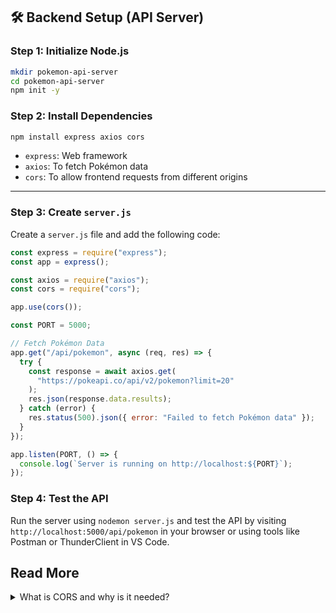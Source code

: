 ## **🛠 Backend Setup (API Server)**

### **Step 1: Initialize Node.js**

```sh
mkdir pokemon-api-server
cd pokemon-api-server
npm init -y
```

### **Step 2: Install Dependencies**

```sh
npm install express axios cors
```

- `express`: Web framework
- `axios`: To fetch Pokémon data
- `cors`: To allow frontend requests from different origins

---

### **Step 3: Create `server.js`**

Create a `server.js` file and add the following code:

```javascript
const express = require("express");
const app = express();

const axios = require("axios");
const cors = require("cors");

app.use(cors());

const PORT = 5000;

// Fetch Pokémon Data
app.get("/api/pokemon", async (req, res) => {
  try {
    const response = await axios.get(
      "https://pokeapi.co/api/v2/pokemon?limit=20"
    );
    res.json(response.data.results);
  } catch (error) {
    res.status(500).json({ error: "Failed to fetch Pokémon data" });
  }
});

app.listen(PORT, () => {
  console.log(`Server is running on http://localhost:${PORT}`);
});
```

### **Step 4: Test the API**

Run the server using `nodemon server.js` and test the API by visiting `http://localhost:5000/api/pokemon` in your browser or using tools like Postman or ThunderClient in VS Code.

## Read More

<details>
<summary>What is CORS and why is it needed?</summary>
To understand CORS and how to handle it in Express, refer to the [Express CORS documentation](https://expressjs.com/en/resources/middleware/cors.html).

```js
const cors = require("cors");
app.use(cors()); // Enable CORS
```

These lines of code enable **CORS (Cross-Origin Resource Sharing)** in a Node.js application using Express.

### Breakdown:

1. **`const cors = require("cors");`**

   - This imports the `cors` package, which is a middleware for handling cross-origin requests in Express.

2. **`app.use(cors());`**
   - This applies the `cors` middleware to the Express app, allowing requests from different origins (domains) to access the server.

### Why Use CORS?

By default, web browsers enforce **Same-Origin Policy**, which restricts web pages from making requests to a different domain than the one that served them.  
Using `cors()`, the server allows **cross-origin requests**, which is especially useful for APIs consumed by front-end applications hosted on different domains.

### Example:

If your backend runs on `http://localhost:5000` and your frontend is on `http://localhost:3000`, without CORS, browser requests from `http://localhost:3000` to `http://localhost:5000` would be blocked. The `cors()` middleware prevents this issue.

### Custom Configuration:

You can also configure CORS to allow specific origins:

```js
app.use(
  cors({
    origin: "http://example.com", // Allow only this domain
    methods: "GET,POST", // Allow only specific HTTP methods
  })
);
```

</details>
